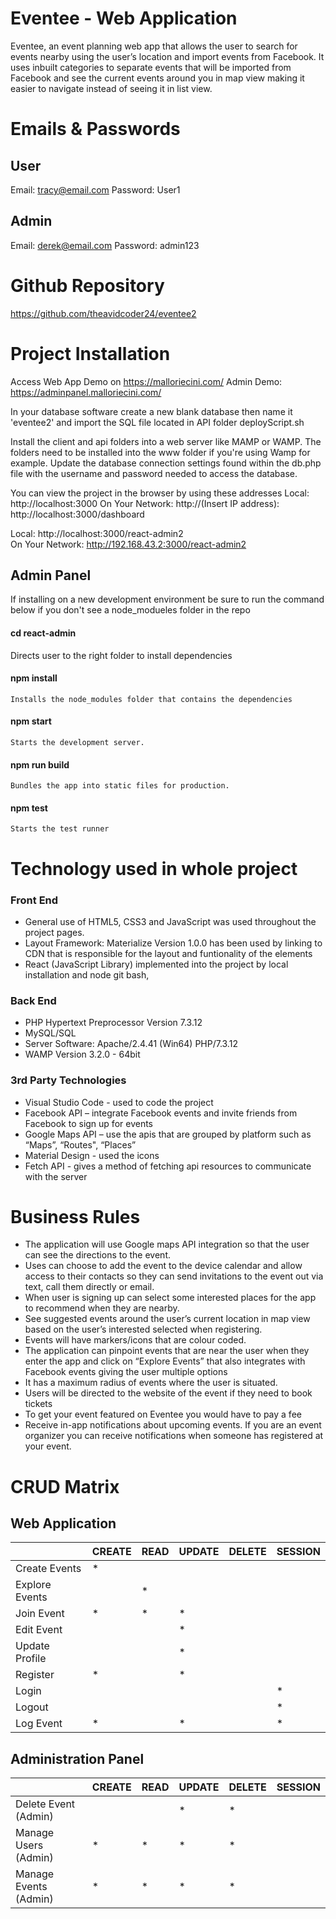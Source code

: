 # Eventee - Web Application

Eventee, an event planning web app that allows the user to search for events nearby using the user’s location and import events from Facebook.
It uses inbuilt categories to separate events that will be imported from Facebook and see the current events around you in map view making it easier to navigate instead of seeing it in list view.

# Emails & Passwords

## User

Email: tracy@email.com
Password: User1

## Admin

Email: derek@email.com
Password: admin123

# Github Repository

https://github.com/theavidcoder24/eventee2

# Project Installation

Access Web App Demo on https://malloriecini.com/
Admin Demo: https://adminpanel.malloriecini.com/

In your database software create a new blank database then name it 'eventee2' and import the SQL file located in API folder
deployScript.sh

Install the client and api folders into a web server like MAMP or WAMP. The folders need to be installed into the www folder if you're using Wamp for example. Update the database connection settings found within the db.php file with the username and password needed to access the database.

You can view the project in the browser by using these addresses
Local: http://localhost:3000
On Your Network: http://(Insert IP address):
http://localhost:3000/dashboard

Local: http://localhost:3000/react-admin2  
 On Your Network: http://192.168.43.2:3000/react-admin2

## Admin Panel

If installing on a new development environment be sure to run the command below if you don't see a node_modueles folder in the repo

#### cd react-admin

Directs user to the right folder to install dependencies

#### npm install

    Installs the node_modules folder that contains the dependencies

#### npm start

    Starts the development server.

#### npm run build

    Bundles the app into static files for production.

#### npm test

    Starts the test runner

# Technology used in whole project

### Front End

- General use of HTML5, CSS3 and JavaScript was used throughout the project pages.
- Layout Framework: Materialize Version 1.0.0 has been used by linking to CDN that is responsible for the layout and funtionality of the elements
- React (JavaScript Library) implemented into the project by local installation and node git bash,

### Back End

- PHP Hypertext Preprocessor Version 7.3.12
- MySQL/SQL
- Server Software: Apache/2.4.41 (Win64) PHP/7.3.12
- WAMP Version 3.2.0 - 64bit

### 3rd Party Technologies

- Visual Studio Code - used to code the project
- Facebook API – integrate Facebook events and invite friends from Facebook to sign up for events
- Google Maps API – use the apis that are grouped by platform such as “Maps”, “Routes", “Places”
- Material Design - used the icons
- Fetch API - gives a method of fetching api resources to communicate with the server

# Business Rules

- The application will use Google maps API integration so that the user can see the directions to the event.
- Uses can choose to add the event to the device calendar and allow access to their contacts so they can send invitations to the event out via text, call them directly or email.
- When user is signing up can select some interested places for the app to recommend when they are nearby.
- See suggested events around the user’s current location in map view based on the user’s interested selected when registering.
- Events will have markers/icons that are colour coded.
- The application can pinpoint events that are near the user when they enter the app and click on “Explore Events” that also integrates with Facebook events giving the user multiple options
- It has a maximum radius of events where the user is situated.
- Users will be directed to the website of the event if they need to book tickets
- To get your event featured on Eventee you would have to pay a fee
- Receive in-app notifications about upcoming events. If you are an event organizer you can receive notifications when someone has registered at your event.

# CRUD Matrix

## Web Application

|                | CREATE | READ | UPDATE | DELETE | SESSION |
| -------------- | ------ | ---- | ------ | ------ | ------- |
| Create Events  | \*     |      |        |        |         |
| Explore Events |        | \*   |        |        |         |
| Join Event     | \*     | \*   | \*     |        |         |
| Edit Event     |        |      | \*     |        |         |
| Update Profile |        |      | \*     |        |         |
| Register       | \*     |      | \*     |        |         |
| Login          |        |      |        |        | \*      |
| Logout         |        |      |        |        | \*      |
| Log Event      | \*     |      | \*     |        | \*      |

## Administration Panel

|                       | CREATE | READ | UPDATE | DELETE | SESSION |
| --------------------- | ------ | ---- | ------ | ------ | ------- |
| Delete Event (Admin)  |        |      | \*     | \*     |         |
| Manage Users (Admin)  | \*     | \*   | \*     | \*     |         |
| Manage Events (Admin) | \*     | \*   | \*     | \*     |         |
